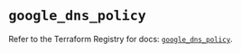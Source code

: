 # `google_dns_policy`

Refer to the Terraform Registry for docs: [`google_dns_policy`](https://registry.terraform.io/providers/hashicorp/google-beta/6.27.0/docs/resources/google_dns_policy).
